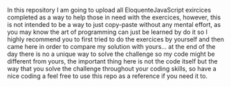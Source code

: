 In this repository I am going to upload all EloquenteJavaScript exircices completed as a way to help those in need with the exercices, however, this is not intended to be a way to just copy-paste without any mental effort, as you may know the art of programming can just be learned by do it so I highly recommend you to first tried to do the exercices by yourself and then came here in order to compare my solution with yours... at the end of the day there is no a unique way to solve the challenge so my code might be different from yours, the important thing here is not the code itself but the way that you solve the challenge throughout your coding skills, so have a nice coding a feel free to use this repo as a reference if you need it to. 